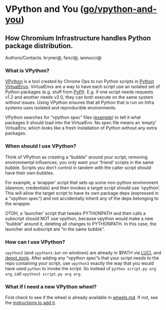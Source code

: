 # VPython and You ([go/vpython-and-you])
## How Chromium Infrastructure handles Python package distribution.
Authors/Contacts: bryner@, fancl@, iannucci@

### What is VPython?
[VPython] is a tool created by Chrome Ops to run Python scripts in [Python
VirtualEnvs]. VirtualEnvs are a way to have each script use an isolated set of
Python packages (e.g. stuff from [PyPI]). E.g. if one script needs requests v1.2
and another needs v2.0, they can both execute on the same system without issues.
Using VPython ensures that all Python that is run on Infra systems uses isolated
and reproducible environments.

VPython searches for “vpython spec” files ([example]) to tell it what packages
it should load into the VirtualEnv. No spec file means an ‘empty’ VirtualEnv,
which looks like a fresh installation of Python without any extra packages.

### When should I use VPython?
Think of VPython as creating a “bubble” around your script, removing
environmental influences; you only want your ‘friend’ scripts in the same
bubble. Scripts you don’t control in tandem with the caller script should have
their own bubbles.

For example, a ‘wrapper’ script that sets up some non-python environment
(daemon, credentials) and then invokes a target script should use ‘vpython’.
This will allow the target script to have its own package deps (expressed in
a “vpython spec”) and not accidentally inherit any of the deps belonging to the
wrapper.

OTOH, a ‘launcher’ script that tweaks PYTHONPATH and then calls a subscript
should NOT use vpython, because vpython would make a new “bubble” around it,
deleting all changes to PYTHONPATH. In this case, the launcher and subscript are
“in the same bubble”.

### How can I use VPython?
`vpython3` (and `vpython3.bat` on windows) are already in $PATH via [LUCI], and
[depot_tools]. After adding any “vpython spec”s that your script needs to the
repo containing your script, use `vpython3` exactly the way that you would have
used `python` to invoke the script. So instead of `python script.py arg arg`,
call `vpython3 script.py arg arg`.

### What if I need a new VPython wheel?
First check to see if the wheel is already available in [wheels.md]. If not,
see the [instructions to add it](/infra/tools/dockerbuild/README.wheels.md).

[go/vpython-and-you]: ./vpython_one_page.md
[VPython]: ./vpython.md
[Python VirtualEnvs]: https://virtualenv.pypa.io/en/stable/
[PyPI]: https://pypi.python.org/
[example]: https://chromium.googlesource.com/chromium/src.git/+/main/.vpython3
[LUCI]: https://chrome-internal.googlesource.com/infradata/config/+/main/configs/cr-buildbucket/settings.cfg
[depot_tools]: https://chromium.googlesource.com/chromium/tools/depot_tools/+/main/cipd_manifest.txt#38
[wheels.md]: https://chromium.googlesource.com/infra/infra/+/main/infra/tools/dockerbuild/wheels.md
